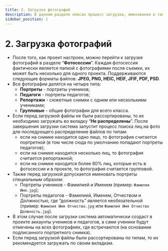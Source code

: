 ```yaml
---
title: 2. Загрузка фотографий
description: В данном разделе описан процесс загрузки, именования и типизации фотографий
sidebar_position: 1
---
```


# 2. Загрузка фотографий
* После того, как проект настроен, можно перейти к загрузке фотографий в разделе “__Фотосессии__”. Каждая фотосессия фактически является папкой с фотографиями после съемки, их может быть несколько для одного проекта. Поддерживаются следующие форматы файлов: __JPEG, PNG, HEIC, HEIF, JFIF, PDF, PSD__.
* Все фотографии делятся на четыре типа:
    + __Портреты__ - портреты учеников;
    + __Педагоги__ - портреты педагогов;
    + __Репортажи__ - сюжетные снимки с одним или несколькими учениками;
    + __Групповые__ - общие фотографии для всего класса.
* Если перед загрузкой файлы не были рассортированы, то их необходимо загружать во вкладку “__Не распределены__”. После завершения загрузки система запустит процесс поиска лиц на фото для последующего распределение файлов по типам:
    + если на снимке находится одно лицо, то фотография считается портретной (в том числе сюда по умолчанию попадают портреты педагогов);
    + если на снимке находится несколько лиц, то фотография считается репортажной;
    + если на снимке находится более 80% лиц, которые есть в фотосессии и в проекте, то фотография считается групповой.
* Также перед загрузкой допускается именовать портреты специальным образом:
    + Портреты учеников - Фамилией и Именем (пример: ```Фамилия Имя.jpg```);
    + Портреты педагогов - Фамилией, Именем, Отчеством и Должностью, где “должность” является необязательной (пример: ```Фамилия Имя Отчество.jpg``` или ```Фамилия Имя Отчество Должность.jpg```).
* В этом случае после загрузки система автоматически создаст в проекте аккаунты учеников и педагогов, а сами ученики будут отмечены на всех фотографиях, где встречаются (на основании подписанного портретного снимка).
* Если перед загрузкой файлы были рассортированы по типам, то их рекомендуется загружать по своим вкладкам.